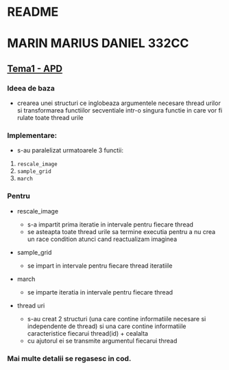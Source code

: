 # README 
# MARIN MARIUS DANIEL 332CC
## [Tema1 - APD](https://gitlab.cs.pub.ro/apd/tema1)

### Ideea de baza
* crearea unei structuri ce inglobeaza argumentele
necesare thread urilor si transformarea functiilor
secventiale intr-o singura functie in care vor fi
rulate toate thread urile

### Implementare:
* s-au paralelizat urmatoarele 3 functii:
1. `rescale_image`
2. `sample_grid`
3. `march`

### Pentru
* rescale_image
    - s-a impartit prima iteratie in intervale pentru fiecare thread
    - se asteapta toate thread urile sa termine executia pentru a nu crea un race condition atunci cand reactualizam imaginea

* sample_grid
    - se impart in intervale pentru fiecare thread iteratiile

* march
    - se imparte iteratia in intervale pentru fiecare thread

* thread uri
    - s-au creat 2 structuri (una care contine informatiile 
necesare si independente de thread) si una care contine
informatiile caracteristice fiecarui thread(id) + cealalta
    - cu ajutorul ei se transmite argumentul fiecarui thread

### Mai multe detalii se regasesc in cod.